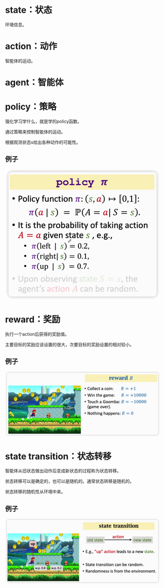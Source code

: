 # state：状态

环境信息。

# action：动作

智能体的运动。

# agent：智能体

# policy：策略

强化学习学什么，就是学的policy函数。

通过策略来控制智能体的运动。

根据观测状态s给出各种动作的可能性。

## 例子

![image-20230213上午93114533](%E5%90%8D%E8%AF%8D.assets/image-20230213%E4%B8%8A%E5%8D%8893114533.png)

# reward：奖励

执行一个action后获得的奖励值。

主要目标的奖励应该设置的很大，次要目标的奖励设置的相对较小。

## 例子

![image-20230213上午93702384](%E5%90%8D%E8%AF%8D.assets/image-20230213%E4%B8%8A%E5%8D%8893702384.png)

# state transition：状态转移

智能体从旧状态做出动作后变成新状态的过程称为状态转移。

状态转移可以是确定的，也可以是随机的。通常状态转移是随机的。

状态转移的随机性从环境中来。

## 例子

![image-20230213上午93948947](%E5%90%8D%E8%AF%8D.assets/image-20230213%E4%B8%8A%E5%8D%8893948947.png)

